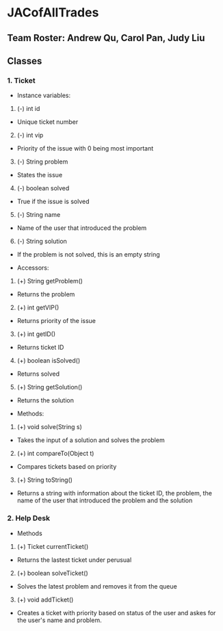 # JACofAllTrades
## Team Roster: Andrew Qu, Carol Pan, Judy Liu

## Classes

### 1. Ticket
* Instance variables: 
 1. (-) int id
   - Unique ticket number
 2. (-) int vip
   - Priority of the issue with 0 being most important
 3. (-) String problem
   - States the issue
 4. (-) boolean solved
   - True if the issue is solved
 5. (-) String name
   - Name of the user that introduced the problem
 6. (-) String solution
   - If the problem is not solved, this is an empty string
 
* Accessors:
 1. (+) String getProblem()
   - Returns the problem
 2. (+) int getVIP()
   - Returns priority of the issue
 3. (+) int getID()
   - Returns ticket ID
 4. (+) boolean isSolved()
   - Returns solved
 5. (+) String getSolution()
   - Returns the solution
* Methods:
 1. (+) void solve(String s)
   - Takes the input of a solution and solves the problem
 2. (+) int compareTo(Object t)
   - Compares tickets based on priority
 3. (+) String toString()
   - Returns a string with information about the ticket ID, the problem, the name of the user that introduced the problem and the solution
 
### 2. Help Desk
 * Methods
 1. (+) Ticket currentTicket()
   - Returns the lastest ticket under perusual
 2. (+) boolean solveTicket()
   - Solves the latest problem and removes it from the queue
 3. (+) void addTicket()
   - Creates a ticket with priority based on status of the user and askes for the user's name and problem.
